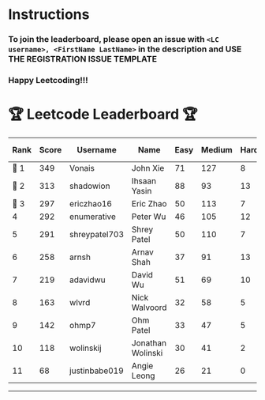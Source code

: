 # Instructions
### To join the leaderboard, please open an issue with `<LC username>, <FirstName LastName>` in the description and USE THE REGISTRATION ISSUE TEMPLATE
### Happy Leetcoding!!!


# 🏆 Leetcode Leaderboard 🏆

| Rank | Score | Username       | Name | Easy | Medium | Hard | Problems Solved |
|------|----------------|-----------------|-------------------|--------------|--------------|--------------|--------------|
| 🥇 1 | 349 | Vonais | John Xie | 71 | 127 | 8 | 206 |
| 🥈 2 | 313 | shadowion | Ihsaan Yasin | 88 | 93 | 13 | 194 |
| 🥉 3 | 297 | ericzhao16 | Eric Zhao | 50 | 113 | 7 | 170 |
| 4 | 292 | enumerative | Peter Wu | 46 | 105 | 12 | 163 |
| 5 | 291 | shreypatel703 | Shrey Patel | 50 | 110 | 7 | 167 |
| 6 | 258 | arnsh | Arnav Shah | 37 | 91 | 13 | 141 |
| 7 | 219 | adavidwu | David Wu | 51 | 69 | 10 | 130 |
| 8 | 163 | wlvrd | Nick Walvoord | 32 | 58 | 5 | 95 |
| 9 | 142 | ohmp7 | Ohm Patel | 33 | 47 | 5 | 85 |
| 10 | 118 | wolinskij | Jonathan Wolinski | 30 | 41 | 2 | 73 |
| 11 | 68 | justinbabe019 | Angie Leong | 26 | 21 | 0 | 47 |
---